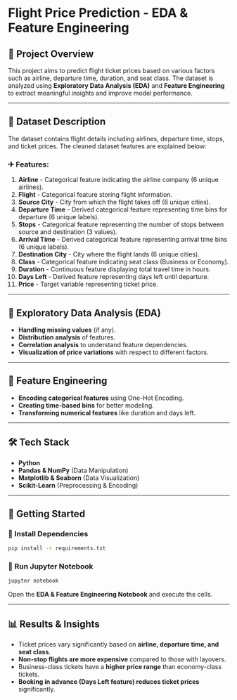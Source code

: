 

# Flight Price Prediction - EDA & Feature Engineering  

## 📌 Project Overview  
This project aims to predict flight ticket prices based on various factors such as airline, departure time, duration, and seat class. The dataset is analyzed using **Exploratory Data Analysis (EDA)** and **Feature Engineering** to extract meaningful insights and improve model performance.

---

## 📂 Dataset Description  
The dataset contains flight details including airlines, departure time, stops, and ticket prices. The cleaned dataset features are explained below:

### ✈ Features:  
1. **Airline** - Categorical feature indicating the airline company (6 unique airlines).  
2. **Flight** - Categorical feature storing flight information.  
3. **Source City** - City from which the flight takes off (6 unique cities).  
4. **Departure Time** - Derived categorical feature representing time bins for departure (6 unique labels).  
5. **Stops** - Categorical feature representing the number of stops between source and destination (3 values).  
6. **Arrival Time** - Derived categorical feature representing arrival time bins (6 unique labels).  
7. **Destination City** - City where the flight lands (6 unique cities).  
8. **Class** - Categorical feature indicating seat class (Business or Economy).  
9. **Duration** - Continuous feature displaying total travel time in hours.  
10. **Days Left** - Derived feature representing days left until departure.  
11. **Price** - Target variable representing ticket price.

---

## 🔎 Exploratory Data Analysis (EDA)  
- **Handling missing values** (if any).  
- **Distribution analysis** of features.  
- **Correlation analysis** to understand feature dependencies.  
- **Visualization of price variations** with respect to different factors.

---

## 🔧 Feature Engineering  
- **Encoding categorical features** using One-Hot Encoding.  
- **Creating time-based bins** for better modeling.  
- **Transforming numerical features** like duration and days left.  

---

## 🛠 Tech Stack  
- **Python**  
- **Pandas & NumPy** (Data Manipulation)  
- **Matplotlib & Seaborn** (Data Visualization)  
- **Scikit-Learn** (Preprocessing & Encoding)


---

## 🚀 Getting Started  

### 🔹 Install Dependencies  
```bash
pip install -r requirements.txt
```

### 🔹 Run Jupyter Notebook  
```bash
jupyter notebook
```
Open the **EDA & Feature Engineering Notebook** and execute the cells.

---

## 📊 Results & Insights  
- Ticket prices vary significantly based on **airline, departure time, and seat class**.  
- **Non-stop flights are more expensive** compared to those with layovers.  
- Business-class tickets have a **higher price range** than economy-class tickets.  
- **Booking in advance (Days Left feature) reduces ticket prices** significantly.

